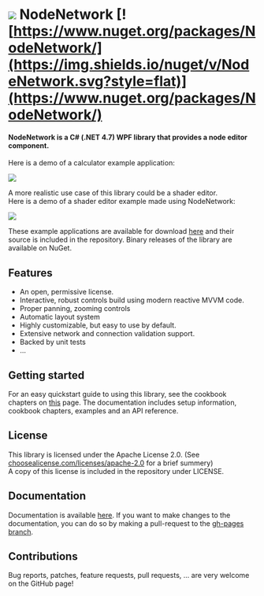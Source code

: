 # ![](https://raw.githubusercontent.com/Wouterdek/NodeNetwork/gh-pages/img/logo128.png) NodeNetwork [![https://www.nuget.org/packages/NodeNetwork/](https://img.shields.io/nuget/v/NodeNetwork.svg?style=flat)](https://www.nuget.org/packages/NodeNetwork/)

#### NodeNetwork is a C# (.NET 4.7) WPF library that provides a node editor component.

Here is a demo of a calculator example application:

![](https://raw.githubusercontent.com/Wouterdek/NodeNetwork/gh-pages/img/demo1.gif)

A more realistic use case of this library could be a shader editor.  
Here is a demo of a shader editor example made using NodeNetwork:

![](https://raw.githubusercontent.com/Wouterdek/NodeNetwork/gh-pages/img/demo2.gif "")

These example applications are available for download [here](https://github.com/Wouterdek/NodeNetwork/releases) and their source is included in the repository.
Binary releases of the library are available on NuGet.

## Features
 - An open, permissive license.
 - Interactive, robust controls build using modern reactive MVVM code.
 - Proper panning, zooming controls
 - Automatic layout system
 - Highly customizable, but easy to use by default.
 - Extensive network and connection validation support.
 - Backed by unit tests
 - ...

## Getting started
For an easy quickstart guide to using this library, see the cookbook chapters on [this](https://wouterdek.github.io/NodeNetwork/doc) page.
The documentation includes setup information, cookbook chapters, examples and an API reference.

## License
This library is licensed under the Apache License 2.0. (See [choosealicense.com/licenses/apache-2.0](https://choosealicense.com/licenses/apache-2.0) for a brief summery)  
A copy of this license is included in the repository under LICENSE.

## Documentation
Documentation is available [here](https://wouterdek.github.io/NodeNetwork/doc). If you want to make changes to the documentation, you can do so by making a pull-request to the [gh-pages branch](https://github.com/Wouterdek/NodeNetwork/tree/gh-pages).

## Contributions
Bug reports, patches, feature requests, pull requests, ... are very welcome on the GitHub page!
